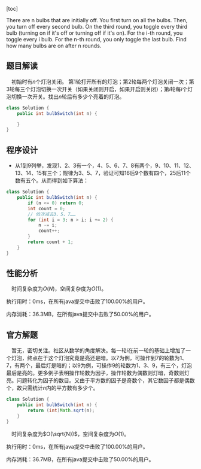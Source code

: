 [toc]

There are n bulbs that are initially off. You first turn on all the bulbs. Then, you turn off every second bulb. On the third round, you toggle every third bulb (turning on if it's off or turning off if it's on). For the i-th round, you toggle every i bulb. For the n-th round, you only toggle the last bulb. Find how many bulbs are on after n rounds.



## 题目解读

&emsp;初始时有$n$个灯泡关闭。 第$1$轮打开所有的灯泡；第$2$轮每两个灯泡关闭一次；第3轮每三个灯泡切换一次开关（如果关闭则开启，如果开启则关闭）；第$i$轮每$i$个灯泡切换一次开关。找出$n$轮后有多少个亮着的灯泡。

```java
class Solution {
    public int bulbSwitch(int n) {

    }
}
```

## 程序设计

* 从$1$到$9$列举，发现$1$、$2$、$3$有一个，$4$、$5$、$6$、$7$、$8$有两个，$9$、$10$、$11$、$12$、$13$、$14$、$15$有三个；规律为$3$、$5$、$7$，验证可知$16$后$9$个数有四个，$25$后$11$个数有五个。从而得到如下算法：

```java
class Solution {
    public int bulbSwitch(int n) {
        if (n <= 0) return 0;
        int count = 0;
        // 依次减去3、5、7……
        for (int i = 3; n > i; i += 2) {
            n -= i;
            count++;
        }
        return count + 1;
    }
}
```

## 性能分析

&emsp;时间复杂度为$O(N)$，空间复杂度为$O(1)$。

执行用时：0ms，在所有java提交中击败了100.00%的用户。

内存消耗：36.3MB，在所有java提交中击败了50.00%的用户。

## 官方解题

&emsp;暂无，密切关注。社区从数学的角度解决。每一轮$i$在前一轮的基础上增加了一个灯泡，终点在于这个灯泡究竟是亮还是暗。以$7$为例，可操作到$7$的轮数为$1$、$7$，有两个，最后灯是暗的；以$9$为例，可操作$9$的轮数为$1$、$3$、$9$，有三个，灯泡最后是亮的。更多例子表明操作轮数为因子，操作轮数为偶数则灯暗，奇数则灯亮。问题转化为因子的数目。又由于平方数的因子是奇数个，其它数因子都是偶数个，故只需统计$n$内的平方数有多少个。

```java
class Solution {
    public int bulbSwitch(int n) {
        return (int)Math.sqrt(n);
    }
}
```

&emsp;时间复杂度为$O(\sqrt{N})$，空间复杂度为$O(1)$。

执行用时：0ms，在所有java提交中击败了100.00%的用户。

内存消耗：36.7MB，在所有java提交中击败了50.00%的用户。
